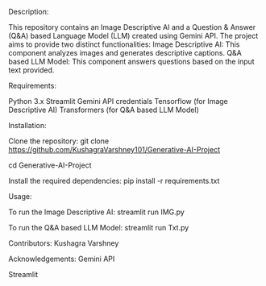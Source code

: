 Description:

This repository contains an Image Descriptive AI and a Question & Answer (Q&A) based Language Model (LLM) created using Gemini API. The project aims to provide two distinct functionalities:
Image Descriptive AI: This component analyzes images and generates descriptive captions.
Q&A based LLM Model: This component answers questions based on the input text provided.

Requirements:

Python 3.x
Streamlit
Gemini API credentials
Tensorflow (for Image Descriptive AI)
Transformers (for Q&A based LLM Model)

Installation:

Clone the repository:
git clone https://github.com/KushagraVarshney101/Generative-AI-Project

cd Generative-AI-Project

Install the required dependencies:
pip install -r requirements.txt

Usage:

To run the Image Descriptive AI:
streamlit run IMG.py

To run the Q&A based LLM Model:
streamlit run Txt.py

Contributors:
Kushagra Varshney

Acknowledgements:
Gemini API

Streamlit
